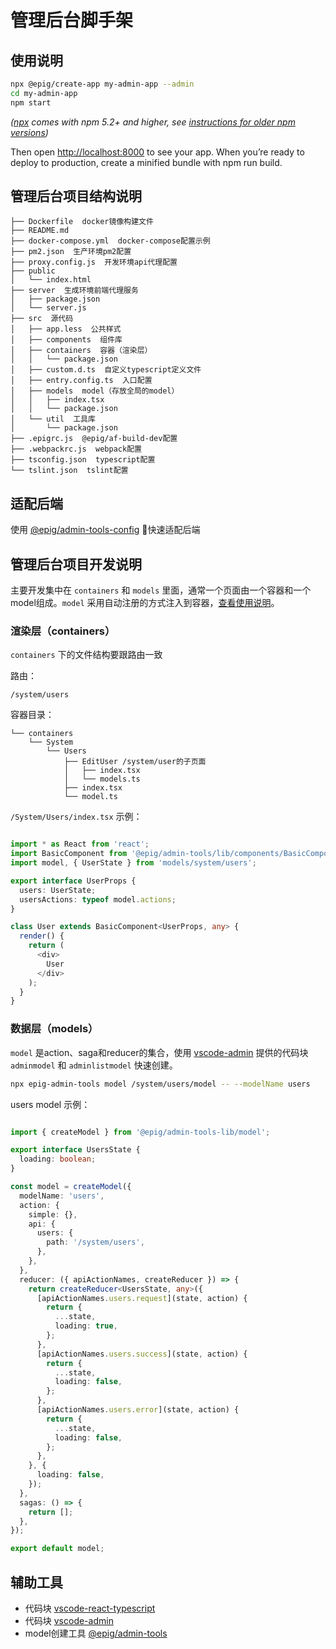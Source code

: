# 管理后台脚手架

## 使用说明

```bash
npx @epig/create-app my-admin-app --admin
cd my-admin-app
npm start
```

*([npx](https://medium.com/@maybekatz/introducing-npx-an-npm-package-runner-55f7d4bd282b) comes with npm 5.2+ and higher, see [instructions for older npm versions](https://gist.github.com/gaearon/4064d3c23a77c74a3614c498a8bb1c5f))*

Then open <http://localhost:8000> to see your app.
When you’re ready to deploy to production, create a minified bundle with npm run build.

## 管理后台项目结构说明

```text
├── Dockerfile  docker镜像构建文件
├── README.md
├── docker-compose.yml  docker-compose配置示例
├── pm2.json  生产环境pm2配置
├── proxy.config.js  开发环境api代理配置
├── public
│   └── index.html
├── server  生成环境前端代理服务
│   ├── package.json
│   └── server.js
├── src  源代码
│   ├── app.less  公共样式
│   ├── components  组件库
│   ├── containers  容器（渲染层）
│   │   └── package.json
│   ├── custom.d.ts  自定义typescript定义文件
│   ├── entry.config.ts  入口配置
│   ├── models  model（存放全局的model）
│   │   ├── index.tsx
│   │   └── package.json
│   └── util  工具库
│       └── package.json
├── .epigrc.js  @epig/af-build-dev配置
├── .webpackrc.js  webpack配置
├── tsconfig.json  typescript配置
└── tslint.json  tslint配置
```

## 适配后端

使用 [@epig/admin-tools-config](https://github.com/evel-pig/admin-tools-config) 快速适配后端

## 管理后台项目开发说明

主要开发集中在 `containers` 和 `models` 里面，通常一个页面由一个容器和一个model组成。`model` 采用自动注册的方式注入到容器，[查看使用说明](https://github.com/umijs/umi/issues/171)。

### 渲染层（containers）

`containers` 下的文件结构要跟路由一致

路由：

```text
/system/users
```

容器目录：

```text
└── containers
    └── System
        └── Users
            ├── EditUser /system/user的子页面
            │   ├── index.tsx
            │   └── models.ts
            ├── index.tsx
            └── model.ts
```

`/System/Users/index.tsx` 示例：

```typescript

import * as React from 'react';
import BasicComponent from '@epig/admin-tools/lib/components/BasicComponent';
import model, { UserState } from 'models/system/users';

export interface UserProps {
  users: UserState;
  usersActions: typeof model.actions;
}

class User extends BasicComponent<UserProps, any> {
  render() {
    return (
      <div>
        User
      </div>
    );
  }
}

```

### 数据层（models）

`model` 是action、saga和reducer的集合，使用 [vscode-admin](https://github.com/infeng/vscode-admin) 提供的代码块 `adminmodel` 和 `adminlistmodel` 快速创建。

```bash
npx epig-admin-tools model /system/users/model -- --modelName users
```

users model 示例：

```typescript

import { createModel } from '@epig/admin-tools-lib/model';

export interface UsersState {
  loading: boolean;
}

const model = createModel({
  modelName: 'users',
  action: {
    simple: {},
    api: {
      users: {
        path: '/system/users',
      },
    },
  },
  reducer: ({ apiActionNames, createReducer }) => {
    return createReducer<UsersState, any>({
      [apiActionNames.users.request](state, action) {
        return {
          ...state,
          loading: true,
        };
      },
      [apiActionNames.users.success](state, action) {
        return {
          ...state,
          loading: false,
        };
      },
      [apiActionNames.users.error](state, action) {
        return {
          ...state,
          loading: false,
        };
      },
    }, {
      loading: false,
    });
  },
  sagas: () => {
    return [];
  },
});

export default model;

```

## 辅助工具

- 代码块 [vscode-react-typescript](https://github.com/infeng/vscode-react-typescript)
- 代码块 [vscode-admin](https://github.com/infeng/vscode-admin)
- model创建工具 [@epig/admin-tools](https://github.com/evel-pig/admin-tools#%E5%88%9B%E5%BB%BAmodel)

